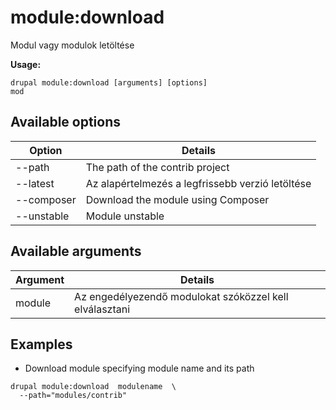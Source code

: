 # module:download
Modul vagy modulok letöltése

**Usage:**
```
drupal module:download [arguments] [options]
mod
```

## Available options
Option | Details
-------|-------------
--path | The path of the contrib project
--latest | Az alapértelmezés a legfrissebb verzió letöltése
--composer | Download the module using Composer
--unstable | Module unstable

## Available arguments
Argument | Details
---------|-------------
module | Az engedélyezendő modulokat szóközzel kell elválasztani

## Examples
* Download module specifying module name and its path
```
drupal module:download  modulename  \
  --path="modules/contrib"
```
